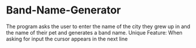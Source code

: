# Band-Name-Generator
The program asks the user to enter the name of the city they grew up in and the name of their pet and generates a band name. 
Unique Feature: When asking for input the cursor appears in the next line

